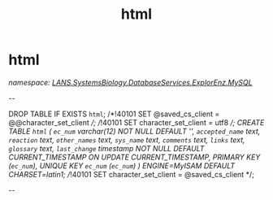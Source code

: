 ﻿---
title: html
---

# html
_namespace: [LANS.SystemsBiology.DatabaseServices.ExplorEnz.MySQL](N-LANS.SystemsBiology.DatabaseServices.ExplorEnz.MySQL.html)_

--
 
 DROP TABLE IF EXISTS `html`;
 /*!40101 SET @saved_cs_client = @@character_set_client */;
 /*!40101 SET character_set_client = utf8 */;
 CREATE TABLE `html` (
 `ec_num` varchar(12) NOT NULL DEFAULT '',
 `accepted_name` text,
 `reaction` text,
 `other_names` text,
 `sys_name` text,
 `comments` text,
 `links` text,
 `glossary` text,
 `last_change` timestamp NOT NULL DEFAULT CURRENT_TIMESTAMP ON UPDATE CURRENT_TIMESTAMP,
 PRIMARY KEY (`ec_num`),
 UNIQUE KEY `ec_num` (`ec_num`)
 ) ENGINE=MyISAM DEFAULT CHARSET=latin1;
 /*!40101 SET character_set_client = @saved_cs_client */;
 
 --




